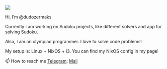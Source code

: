 ![](https://www.codewars.com/users/dudozer_mask/badges/large)

Hi, I’m @dudozermaks

Currently I am working on Sudoku projects, like different solvers and app for solving Sudoku.

Also, I am an olympiad programmer. I love to solve code problems!

My setup is:
Linux + NixOS + i3. You can find my NixOS config in my page!

📫 How to reach me [Telegram](https://t.me/dudozer_maks); [Mail](mailto:maks.razrushitel08@gmail.com)
